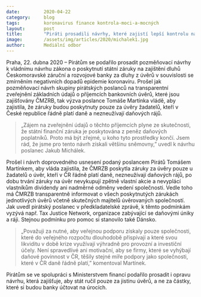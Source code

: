 ```yaml
---
date:         2020-04-22
category:     blog
tags:         koronavirus finance kontrola-moci-a-mocných
layout:       post
title:        "Piráti prosadili návrhy, které zajistí lepší kontrolu nad státem zaručenými úvěry"
image:        /assets/img/articles/2020/michalek1.jpg
author:       Mediální odbor
---
```




Praha, 22. dubna 2020 – Pirátům se podařilo prosadit pozměňovací návrhy k vládnímu návrhu zákona o poskytnutí státní záruky na zajištění dluhů Českomoravské záruční a rozvojové banky za dluhy z úvěrů v souvislosti se zmírněním negativních dopadů epidemie koronaviru. Prošel jak pozměňovací návrh skupiny pirátských poslanců na transparentní zveřejnění základních údajů o příjemcích bankovních úvěrů, které jsou zajišťovány ČMZRB, tak výzva poslance Tomáše Martínka vládě, aby zajistila, že záruky budou poskytnuty pouze za úvěry žadatelů, kteří v České republice řádně platí daně a nezneužívají daňových rájů.

> „Zájem na zveřejnění údajů o těchto příjemcích plyne ze skutečnosti, že státní finanční záruka je poskytována z peněz daňových poplatníků. Proto má být zřejmé, u koho tyto prostředky končí. Jsem rád, že jsme pro tento návrh získali většinu sněmovny,” uvedl k návrhu poslanec Jakub Michálek. 

Prošel i návrh doprovedného usnesení podaný poslancem Pirátů Tomášem Martínkem, aby vláda zajistila, že ČMRZB poskytla záruky za úvěry pouze u žadatelů o úvěr, kteří v ČR řádně platí daně, nezneužívají daňových rájů, po dobu trvání záruky na úvěr nevykupují zpětně vlastní akcie a nevyplácí vlastníkům dividendy ani nadměrné odměny vedení společnosti. Vedle toho má ČMRZB transparentně informovat o všech poskytnutých zárukách jednotlivých úvěrů včetně skutečných majitelů úvěrovaných společností. Jak uvedl pirátský poslanec v předkladatelské zprávě, k těmto podmínkám vyzývá např. Tax Justice Network, organizace zabývající se daňovými úniky a ráji. Stejnou podmínku pro pomoc si stanovilo také Dánsko.

> „Považuji za nutné, aby veřejnou podporu získaly pouze společnosti, které do veřejného rozpočtu dlouhodobě přispívají a které svou likviditu v době krize využívají výhradně pro provozní a investiční účely. Není spravedlivé ani motivační, aby se firmy, které se vyhýbají daňové povinnost v ČR, těšily stejné míře podpory jako společnosti, které v ČR daně řádně platí,” komentoval Martínek.

Pirátům se ve spolupráci s Ministerstvem financí podařilo prosadit i opravu návrhu, která zajišťuje, aby stát ručil pouze za jistinu úvěrů, a ne za částky, které si budou banky účtovat na úrocích. 
 
